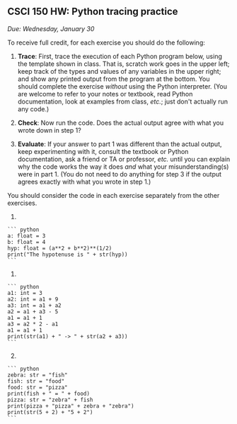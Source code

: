 CSCI 150 HW: Python tracing practice
------------------------------------

*Due: Wednesday, January 30*

To receive full credit, for each exercise you should do the following:

1. **Trace**: First, trace the execution of each Python program below,
   using the template shown in class.  That is, scratch work goes in
   the upper left; keep track of the types and values of any variables
   in the upper right; and show any printed output from the program at
   the bottom.  You should complete the exercise *without* using the
   Python interpreter.  (You are welcome to refer to your notes or
   textbook, read Python documentation, look at examples from class,
   *etc.*; just don't actually run any code.)

2. **Check**: Now run the code.  Does the actual output agree with
   what you wrote down in step 1?

3. **Evaluate**: If your answer to part 1 was different than the
   actual output, keep experimenting with it, consult the textbook or
   Python documentation, ask a friend or TA or professor, *etc.* until
   you can explain why the code works the way it does *and* what your
   misunderstanding(s) were in part 1.  (You do not need to do
   anything for step 3 if the output agrees exactly with what you
   wrote in step 1.)

You should consider the code in each exercise separately from the
other exercises.

1.

    ``` python
    a: float = 3
    b: float = 4
    hyp: float = (a**2 + b**2)**(1/2)
    print("The hypotenuse is " + str(hyp))
    ```

1.

    ``` python
    a1: int = 3
    a2: int = a1 + 9
    a3: int = a1 + a2
    a2 = a1 + a3 - 5
    a1 = a1 + 1
    a3 = a2 * 2 - a1
    a1 = a1 + 1
    print(str(a1) + " -> " + str(a2 + a3))
    ```

2.

    ``` python
    zebra: str = "fish"
    fish: str = "food"
    food: str = "pizza"
    print(fish + " = " + food)
    pizza: str = "zebra" + fish
    print(pizza + "pizza" + zebra + "zebra")
    print(str(5 + 2) + "5 + 2")
    ```

